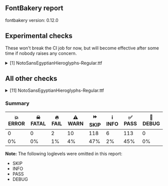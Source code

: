 ## FontBakery report

fontbakery version: 0.12.0



## Experimental checks

These won't break the CI job for now, but will become effective after some time if nobody raises any concern.


<details><summary>[1] NotoSansEgyptianHieroglyphs-Regular.ttf</summary>
<div>
<details>
    <summary>⚠️ <b>WARN</b> Validate location, size and resolution of article images. <a href="https://fontbakery.readthedocs.io/en/stable/fontbakery/checks/googlefonts.article.html#"></a></summary>
    <div>







* ⚠️ **WARN** <p>Family metadata at fonts/NotoSansEgyptianHieroglyphs/googlefonts/ttf does not have an article.</p>
 [code: lacks-article]



</div>
</details>
</div>
</details>




## All other checks



<details><summary>[11] NotoSansEgyptianHieroglyphs-Regular.ttf</summary>
<div>
<details>
    <summary>⚠️ <b>WARN</b> Check mark characters are in GDEF mark glyph class. <a href="https://fontbakery.readthedocs.io/en/stable/fontbakery/checks/opentype.gdef.html#"></a></summary>
    <div>







* ⚠️ **WARN** <p>The following mark characters could be in the GDEF mark glyph class:
acutecomb (U+0301), gravecomb (U+0300), tildecomb (U+0303), uni0302 (U+0302), uni0304 (U+0304), uni0306 (U+0306), uni0307 (U+0307), uni0308 (U+0308), uni030A (U+030A), uni030B (U+030B), uni030C (U+030C), uni0326 (U+0326), uni0327 (U+0327) and uni0328 (U+0328)</p>
 [code: mark-chars]



</div>
</details>

<details>
    <summary>⚠️ <b>WARN</b> Check if each glyph has the recommended amount of contours. <a href="https://fontbakery.readthedocs.io/en/stable/fontbakery/checks/universal.html#"></a></summary>
    <div>







* ⚠️ **WARN** <p>This check inspects the glyph outlines and detects the total number of contours in each of them. The expected values are infered from the typical ammounts of contours observed in a large collection of reference font families. The divergences listed below may simply indicate a significantly different design on some of your glyphs. On the other hand, some of these may flag actual bugs in the font such as glyphs mapped to an incorrect codepoint. Please consider reviewing the design and codepoint assignment of these to make sure they are correct.</p>
<p>The following glyphs do not have the recommended number of contours:</p>
<pre><code>- Glyph name: aogonek	Contours detected: 3	Expected: 2

- Glyph name: uogonek	Contours detected: 2	Expected: 1

- Glyph name: aogonek	Contours detected: 3	Expected: 2

- Glyph name: uogonek	Contours detected: 2	Expected: 1
</code></pre>
 [code: contour-count]



</div>
</details>

<details>
    <summary>⚠️ <b>WARN</b> Check math signs have the same width. <a href="https://fontbakery.readthedocs.io/en/stable/fontbakery/checks/universal.html#"></a></summary>
    <div>







* ⚠️ **WARN** <p>The most common width is 572 among a set of 6 math glyphs.
The following math glyphs have a different width, though:</p>
<p>Width = 322:
minus</p>
 [code: width-outliers]



</div>
</details>

<details>
    <summary>⚠️ <b>WARN</b> Do outlines contain any jaggy segments? <a href="https://fontbakery.readthedocs.io/en/stable/fontbakery/checks/outline.html#"></a></summary>
    <div>







* ⚠️ **WARN** <p>The following glyphs have jaggy segments:</p>
<pre><code>* u13004 (U+13004): L&lt;&lt;228.0,789.0&gt;--&lt;339.0,614.0&gt;&gt;/L&lt;&lt;339.0,614.0&gt;--&lt;256.0,813.0&gt;&gt; = 9.746066721350674

* u1300F (U+1300F): B&lt;&lt;637.5,644.0&gt;-&lt;661.0,606.0&gt;-&lt;681.0,563.0&gt;&gt;/B&lt;&lt;681.0,563.0&gt;-&lt;677.0,571.0&gt;-&lt;674.5,581.0&gt;&gt; = 1.6211459136531066

* u1302A (U+1302A): B&lt;&lt;538.5,21.0&gt;-&lt;571.0,22.0&gt;-&lt;601.0,24.0&gt;&gt;/L&lt;&lt;601.0,24.0&gt;--&lt;538.0,24.0&gt;&gt; = 3.8140748342903783

* u1302A (U+1302A): L&lt;&lt;395.0,24.0&gt;--&lt;364.0,24.0&gt;&gt;/B&lt;&lt;364.0,24.0&gt;-&lt;388.0,22.0&gt;-&lt;415.0,21.0&gt;&gt; = 4.763641690726143

* u1302B (U+1302B): B&lt;&lt;592.5,21.0&gt;-&lt;625.0,22.0&gt;-&lt;655.0,24.0&gt;&gt;/L&lt;&lt;655.0,24.0&gt;--&lt;592.0,24.0&gt;&gt; = 3.8140748342903783

* u1302B (U+1302B): L&lt;&lt;449.0,24.0&gt;--&lt;418.0,24.0&gt;&gt;/B&lt;&lt;418.0,24.0&gt;-&lt;442.0,22.0&gt;-&lt;469.0,21.0&gt;&gt; = 4.763641690726143

* u1302C (U+1302C): B&lt;&lt;619.5,274.0&gt;-&lt;619.0,290.0&gt;-&lt;613.0,309.0&gt;&gt;/B&lt;&lt;613.0,309.0&gt;-&lt;615.0,281.0&gt;-&lt;608.5,261.5&gt;&gt; = 13.439951593747935

* u1302C (U+1302C): B&lt;&lt;632.5,364.0&gt;-&lt;642.0,341.0&gt;-&lt;645.0,317.0&gt;&gt;/B&lt;&lt;645.0,317.0&gt;-&lt;648.0,341.0&gt;-&lt;657.5,364.0&gt;&gt; = 14.25003269780357

* u1302C (U+1302C): L&lt;&lt;1023.0,148.0&gt;--&lt;1016.0,340.0&gt;&gt;/B&lt;&lt;1016.0,340.0&gt;-&lt;1016.0,338.0&gt;-&lt;1014.0,338.0&gt;&gt; = 2.0879838327232854

* u13030 (U+13030): L&lt;&lt;358.0,442.0&gt;--&lt;357.0,441.0&gt;&gt;/B&lt;&lt;357.0,441.0&gt;-&lt;372.0,453.0&gt;-&lt;391.0,453.0&gt;&gt; = 6.340191745909908

* u13031 (U+13031): L&lt;&lt;358.0,442.0&gt;--&lt;357.0,441.0&gt;&gt;/B&lt;&lt;357.0,441.0&gt;-&lt;372.0,453.0&gt;-&lt;391.0,453.0&gt;&gt; = 6.340191745909908

* u13048 (U+13048): L&lt;&lt;318.0,0.0&gt;--&lt;318.0,292.0&gt;&gt;/L&lt;&lt;318.0,292.0&gt;--&lt;247.0,0.0&gt;&gt; = 13.666300072913529

* u1305A (U+1305A): B&lt;&lt;368.5,958.5&gt;-&lt;376.0,967.0&gt;-&lt;388.0,970.0&gt;&gt;/B&lt;&lt;388.0,970.0&gt;-&lt;381.0,969.0&gt;-&lt;373.0,973.0&gt;&gt; = 5.906141113770435

* u1305F (U+1305F): L&lt;&lt;219.0,940.0&gt;--&lt;159.0,907.0&gt;&gt;/B&lt;&lt;159.0,907.0&gt;-&lt;185.0,915.0&gt;-&lt;200.0,917.5&gt;&gt; = 11.70806477392071

* u13060 (U+13060): L&lt;&lt;251.0,795.0&gt;--&lt;173.0,795.0&gt;&gt;/B&lt;&lt;173.0,795.0&gt;-&lt;188.0,792.0&gt;-&lt;213.5,788.5&gt;&gt; = 11.309932474020195

* u13061 (U+13061): L&lt;&lt;300.0,795.0&gt;--&lt;222.0,795.0&gt;&gt;/B&lt;&lt;222.0,795.0&gt;-&lt;237.0,792.0&gt;-&lt;262.5,788.5&gt;&gt; = 11.309932474020195

* u13062 (U+13062): B&lt;&lt;507.5,936.0&gt;-&lt;502.0,954.0&gt;-&lt;500.0,967.0&gt;&gt;/B&lt;&lt;500.0,967.0&gt;-&lt;498.0,941.0&gt;-&lt;490.0,912.0&gt;&gt; = 13.144867617550734

* u13065 (U+13065): B&lt;&lt;310.0,896.0&gt;-&lt;314.0,882.0&gt;-&lt;327.0,870.0&gt;&gt;/B&lt;&lt;327.0,870.0&gt;-&lt;306.0,891.0&gt;-&lt;306.0,922.0&gt;&gt; = 2.2906100426384346

* u13065 (U+13065): B&lt;&lt;449.0,922.0&gt;-&lt;449.0,898.0&gt;-&lt;435.0,879.0&gt;&gt;/B&lt;&lt;435.0,879.0&gt;-&lt;442.0,887.0&gt;-&lt;445.0,896.0&gt;&gt; = 4.801573349873815

* u1306D (U+1306D): B&lt;&lt;611.0,890.0&gt;-&lt;618.0,886.0&gt;-&lt;615.0,876.0&gt;&gt;/L&lt;&lt;615.0,876.0&gt;--&lt;669.0,977.0&gt;&gt; = 11.432098130067416

* u1306D (U+1306D): L&lt;&lt;549.0,580.0&gt;--&lt;650.0,906.0&gt;&gt;/L&lt;&lt;650.0,906.0&gt;--&lt;579.0,783.0&gt;&gt; = 12.781264614159975

* u1306E (U+1306E): B&lt;&lt;442.0,778.0&gt;-&lt;430.0,768.0&gt;-&lt;413.0,766.0&gt;&gt;/L&lt;&lt;413.0,766.0&gt;--&lt;456.0,762.0&gt;&gt; = 12.024382477701632

* u1306E (U+1306E): L&lt;&lt;345.0,771.0&gt;--&lt;388.0,768.0&gt;&gt;/B&lt;&lt;388.0,768.0&gt;-&lt;372.0,772.0&gt;-&lt;361.5,784.0&gt;&gt; = 10.045330369496687

* u1306E (U+1306E): L&lt;&lt;359.0,952.0&gt;--&lt;351.0,841.0&gt;&gt;/B&lt;&lt;351.0,841.0&gt;-&lt;356.0,858.0&gt;-&lt;370.0,868.5&gt;&gt; = 12.267242522251085

* u1306E (U+1306E): L&lt;&lt;456.0,762.0&gt;--&lt;459.0,803.0&gt;&gt;/B&lt;&lt;459.0,803.0&gt;-&lt;454.0,788.0&gt;-&lt;442.0,778.0&gt;&gt; = 14.25003269780357

* u1306F (U+1306F): B&lt;&lt;320.0,756.5&gt;-&lt;316.0,757.0&gt;-&lt;312.0,758.0&gt;&gt;/B&lt;&lt;312.0,758.0&gt;-&lt;318.0,755.0&gt;-&lt;322.0,751.0&gt;&gt; = 12.528807709151492

* u1306F (U+1306F): B&lt;&lt;355.5,740.5&gt;-&lt;353.0,740.0&gt;-&lt;352.0,740.0&gt;&gt;/B&lt;&lt;352.0,740.0&gt;-&lt;378.0,734.0&gt;-&lt;398.0,716.0&gt;&gt; = 12.994616791916512

* u1306F (U+1306F): L&lt;&lt;280.0,942.0&gt;--&lt;271.0,832.0&gt;&gt;/B&lt;&lt;271.0,832.0&gt;-&lt;276.0,849.0&gt;-&lt;290.0,859.5&gt;&gt; = 11.712122475153018

* u13074 (U+13074): B&lt;&lt;249.0,958.5&gt;-&lt;256.0,967.0&gt;-&lt;269.0,970.0&gt;&gt;/B&lt;&lt;269.0,970.0&gt;-&lt;262.0,969.0&gt;-&lt;254.0,973.0&gt;&gt; = 4.864514437760454

* u13088 (U+13088): B&lt;&lt;446.5,342.5&gt;-&lt;436.0,304.0&gt;-&lt;419.0,272.0&gt;&gt;/B&lt;&lt;419.0,272.0&gt;-&lt;453.0,316.0&gt;-&lt;474.0,364.0&gt;&gt; = 9.714766078209031

* u1308A (U+1308A): L&lt;&lt;187.0,397.0&gt;--&lt;187.0,398.0&gt;&gt;/B&lt;&lt;187.0,398.0&gt;-&lt;185.0,388.0&gt;-&lt;178.5,357.0&gt;&gt; = 11.309932474020195

* u130A6 (U+130A6): B&lt;&lt;399.0,47.0&gt;-&lt;407.0,35.0&gt;-&lt;410.0,36.0&gt;&gt;/L&lt;&lt;410.0,36.0&gt;--&lt;326.0,11.0&gt;&gt; = 1.8609410660127526

* u130A7 (U+130A7): B&lt;&lt;572.0,453.5&gt;-&lt;548.0,448.0&gt;-&lt;526.0,443.0&gt;&gt;/L&lt;&lt;526.0,443.0&gt;--&lt;725.0,443.0&gt;&gt; = 12.80426606528674

* u130A8 (U+130A8): B&lt;&lt;879.0,453.5&gt;-&lt;855.0,448.0&gt;-&lt;833.0,443.0&gt;&gt;/L&lt;&lt;833.0,443.0&gt;--&lt;1032.0,443.0&gt;&gt; = 12.80426606528674

* u130C3 (U+130C3): B&lt;&lt;475.0,483.5&gt;-&lt;450.0,511.0&gt;-&lt;444.0,556.0&gt;&gt;/L&lt;&lt;444.0,556.0&gt;--&lt;444.0,69.0&gt;&gt; = 7.594643368591447

* u130C3 (U+130C3): B&lt;&lt;869.0,483.5&gt;-&lt;844.0,511.0&gt;-&lt;838.0,556.0&gt;&gt;/L&lt;&lt;838.0,556.0&gt;--&lt;838.0,69.0&gt;&gt; = 7.594643368591447

* u130C3 (U+130C3): L&lt;&lt;444.0,1015.0&gt;--&lt;444.0,605.0&gt;&gt;/B&lt;&lt;444.0,605.0&gt;-&lt;448.0,636.0&gt;-&lt;460.5,677.0&gt;&gt; = 7.352379359892374

* u130C3 (U+130C3): L&lt;&lt;838.0,1015.0&gt;--&lt;838.0,605.0&gt;&gt;/B&lt;&lt;838.0,605.0&gt;-&lt;842.0,636.0&gt;-&lt;854.5,677.0&gt;&gt; = 7.352379359892374

* u130C4 (U+130C4): B&lt;&lt;1049.5,677.0&gt;-&lt;1062.0,636.0&gt;-&lt;1065.0,605.0&gt;&gt;/L&lt;&lt;1065.0,605.0&gt;--&lt;1065.0,1015.0&gt;&gt; = 5.527540151656126

* u130C4 (U+130C4): B&lt;&lt;655.5,677.0&gt;-&lt;668.0,636.0&gt;-&lt;671.0,605.0&gt;&gt;/L&lt;&lt;671.0,605.0&gt;--&lt;671.0,1015.0&gt;&gt; = 5.527540151656126

* u130C4 (U+130C4): L&lt;&lt;1065.0,69.0&gt;--&lt;1065.0,556.0&gt;&gt;/B&lt;&lt;1065.0,556.0&gt;-&lt;1060.0,511.0&gt;-&lt;1034.5,483.5&gt;&gt; = 6.340191745909908

* u130C4 (U+130C4): L&lt;&lt;671.0,69.0&gt;--&lt;671.0,556.0&gt;&gt;/B&lt;&lt;671.0,556.0&gt;-&lt;666.0,511.0&gt;-&lt;640.5,483.5&gt;&gt; = 6.340191745909908

* u130D4 (U+130D4): L&lt;&lt;519.0,298.0&gt;--&lt;669.0,302.0&gt;&gt;/L&lt;&lt;669.0,302.0&gt;--&lt;668.0,302.0&gt;&gt; = 1.5275254422129318

* u130D4 (U+130D4): L&lt;&lt;669.0,302.0&gt;--&lt;668.0,302.0&gt;&gt;/L&lt;&lt;668.0,302.0&gt;--&lt;817.0,325.0&gt;&gt; = 8.775055744479651

* u130D7 (U+130D7): B&lt;&lt;1074.5,284.5&gt;-&lt;1084.0,254.0&gt;-&lt;1094.0,232.0&gt;&gt;/B&lt;&lt;1094.0,232.0&gt;-&lt;1088.0,261.0&gt;-&lt;1084.5,292.5&gt;&gt; = 12.754585604977335

* u130D7 (U+130D7): B&lt;&lt;1121.5,510.5&gt;-&lt;1127.0,534.0&gt;-&lt;1129.0,550.0&gt;&gt;/B&lt;&lt;1129.0,550.0&gt;-&lt;1126.0,540.0&gt;-&lt;1119.5,525.0&gt;&gt; = 9.574227885091789

* u130D9 (U+130D9): B&lt;&lt;269.0,728.0&gt;-&lt;275.0,770.0&gt;-&lt;261.0,810.0&gt;&gt;/B&lt;&lt;261.0,810.0&gt;-&lt;263.0,794.0&gt;-&lt;261.5,776.5&gt;&gt; = 12.165029870286897

* u130DA (U+130DA): B&lt;&lt;446.0,898.0&gt;-&lt;470.0,932.0&gt;-&lt;476.0,975.0&gt;&gt;/B&lt;&lt;476.0,975.0&gt;-&lt;471.0,960.0&gt;-&lt;461.0,945.5&gt;&gt; = 10.491477012331599

* u130DB (U+130DB): B&lt;&lt;583.5,323.0&gt;-&lt;549.0,318.0&gt;-&lt;523.0,313.0&gt;&gt;/L&lt;&lt;523.0,313.0&gt;--&lt;607.0,313.0&gt;&gt; = 10.885527054658743

* u130DC (U+130DC): L&lt;&lt;570.0,233.0&gt;--&lt;398.0,198.0&gt;&gt;/L&lt;&lt;398.0,198.0&gt;--&lt;504.0,207.0&gt;&gt; = 6.648888259978554

* u130EF (U+130EF): B&lt;&lt;1343.5,381.0&gt;-&lt;1338.0,403.0&gt;-&lt;1327.0,425.0&gt;&gt;/B&lt;&lt;1327.0,425.0&gt;-&lt;1331.0,409.0&gt;-&lt;1333.5,392.5&gt;&gt; = 12.528807709151492

* u130F0 (U+130F0): B&lt;&lt;1525.5,593.0&gt;-&lt;1499.0,652.0&gt;-&lt;1467.0,685.0&gt;&gt;/B&lt;&lt;1467.0,685.0&gt;-&lt;1482.0,661.0&gt;-&lt;1494.5,638.0&gt;&gt; = 12.113212795334356

* u130F1 (U+130F1): L&lt;&lt;340.0,558.0&gt;--&lt;339.0,559.0&gt;&gt;/B&lt;&lt;339.0,559.0&gt;-&lt;345.0,549.0&gt;-&lt;350.5,538.5&gt;&gt; = 14.036243467926484

* u130F2 (U+130F2): B&lt;&lt;369.5,910.0&gt;-&lt;333.0,859.0&gt;-&lt;310.0,800.0&gt;&gt;/B&lt;&lt;310.0,800.0&gt;-&lt;342.0,854.0&gt;-&lt;378.5,897.5&gt;&gt; = 9.353313908019095

* u130F3 (U+130F3): B&lt;&lt;430.5,922.5&gt;-&lt;401.0,881.0&gt;-&lt;382.0,833.0&gt;&gt;/B&lt;&lt;382.0,833.0&gt;-&lt;408.0,877.0&gt;-&lt;437.5,912.0&gt;&gt; = 8.983916423521316

* u130F6 (U+130F6): B&lt;&lt;422.0,924.0&gt;-&lt;403.0,888.0&gt;-&lt;376.0,856.0&gt;&gt;/B&lt;&lt;376.0,856.0&gt;-&lt;411.0,883.0&gt;-&lt;443.0,914.5&gt;&gt; = 12.196379734973

* u130F6 (U+130F6): L&lt;&lt;198.0,203.0&gt;--&lt;231.0,280.0&gt;&gt;/L&lt;&lt;231.0,280.0&gt;--&lt;183.0,211.0&gt;&gt; = 11.625898643308558

* u13104 (U+13104): L&lt;&lt;546.0,57.0&gt;--&lt;339.0,11.0&gt;&gt;/L&lt;&lt;339.0,11.0&gt;--&lt;511.0,23.0&gt;&gt; = 8.537894610721718

* u13106 (U+13106): L&lt;&lt;887.0,135.0&gt;--&lt;612.0,84.0&gt;&gt;/L&lt;&lt;612.0,84.0&gt;--&lt;894.0,106.0&gt;&gt; = 6.045549529392515

* u13108 (U+13108): B&lt;&lt;366.0,922.0&gt;-&lt;377.0,948.0&gt;-&lt;387.0,967.0&gt;&gt;/B&lt;&lt;387.0,967.0&gt;-&lt;369.0,947.0&gt;-&lt;350.5,913.5&gt;&gt; = 14.228671894756625

* u13108 (U+13108): B&lt;&lt;98.5,909.0&gt;-&lt;86.0,937.0&gt;-&lt;71.0,955.0&gt;&gt;/B&lt;&lt;71.0,955.0&gt;-&lt;76.0,947.0&gt;-&lt;79.5,937.5&gt;&gt; = 7.8001878841816605

* u13110 (U+13110): B&lt;&lt;460.5,345.5&gt;-&lt;431.0,381.0&gt;-&lt;394.0,424.0&gt;&gt;/B&lt;&lt;394.0,424.0&gt;-&lt;396.0,420.0&gt;-&lt;396.0,417.0&gt;&gt; = 14.145795494102968

* u13125 (U+13125): L&lt;&lt;147.0,933.0&gt;--&lt;183.0,378.0&gt;&gt;/L&lt;&lt;183.0,378.0&gt;--&lt;218.0,933.0&gt;&gt; = 7.319752660587253

* u13128 (U+13128): L&lt;&lt;414.0,333.0&gt;--&lt;415.0,334.0&gt;&gt;/B&lt;&lt;415.0,334.0&gt;-&lt;406.0,320.0&gt;-&lt;395.0,294.0&gt;&gt; = 12.2647737278924

* u13128 (U+13128): L&lt;&lt;607.0,333.0&gt;--&lt;608.0,334.0&gt;&gt;/B&lt;&lt;608.0,334.0&gt;-&lt;599.0,320.0&gt;-&lt;588.0,294.0&gt;&gt; = 12.2647737278924

* u1313F (U+1313F): B&lt;&lt;230.0,28.0&gt;-&lt;229.0,40.0&gt;-&lt;237.0,42.0&gt;&gt;/L&lt;&lt;237.0,42.0&gt;--&lt;130.0,35.0&gt;&gt; = 10.29325517223935

* u13140 (U+13140): B&lt;&lt;230.0,28.0&gt;-&lt;229.0,40.0&gt;-&lt;237.0,42.0&gt;&gt;/L&lt;&lt;237.0,42.0&gt;--&lt;130.0,35.0&gt;&gt; = 10.29325517223935

* u13140 (U+13140): B&lt;&lt;489.0,28.0&gt;-&lt;489.0,41.0&gt;-&lt;496.0,42.0&gt;&gt;/L&lt;&lt;496.0,42.0&gt;--&lt;394.0,35.0&gt;&gt; = 4.204194650471878

* u13141 (U+13141): B&lt;&lt;253.0,28.0&gt;-&lt;253.0,41.0&gt;-&lt;260.0,42.0&gt;&gt;/L&lt;&lt;260.0,42.0&gt;--&lt;153.0,35.0&gt;&gt; = 4.387114058468793

* u13142 (U+13142): B&lt;&lt;1104.0,50.5&gt;-&lt;1133.0,34.0&gt;-&lt;1151.0,23.0&gt;&gt;/B&lt;&lt;1151.0,23.0&gt;-&lt;1147.0,27.0&gt;-&lt;1146.5,37.0&gt;&gt; = 13.570434385161448

* u13142 (U+13142): B&lt;&lt;697.0,36.5&gt;-&lt;704.0,33.0&gt;-&lt;705.0,31.0&gt;&gt;/B&lt;&lt;705.0,31.0&gt;-&lt;702.0,39.0&gt;-&lt;696.5,45.5&gt;&gt; = 6.009005957494474

* u13142 (U+13142): L&lt;&lt;1232.0,159.0&gt;--&lt;1101.0,226.0&gt;&gt;/B&lt;&lt;1101.0,226.0&gt;-&lt;1128.0,207.0&gt;-&lt;1158.0,184.5&gt;&gt; = 8.046702442878855

* u13143 (U+13143): B&lt;&lt;183.5,837.0&gt;-&lt;188.0,827.0&gt;-&lt;190.0,818.0&gt;&gt;/B&lt;&lt;190.0,818.0&gt;-&lt;190.0,820.0&gt;-&lt;189.5,824.0&gt;&gt; = 12.528807709151492

* u13144 (U+13144): B&lt;&lt;183.5,837.0&gt;-&lt;188.0,827.0&gt;-&lt;190.0,818.0&gt;&gt;/B&lt;&lt;190.0,818.0&gt;-&lt;190.0,820.0&gt;-&lt;189.5,824.0&gt;&gt; = 12.528807709151492

* u13145 (U+13145): B&lt;&lt;280.0,875.0&gt;-&lt;284.0,868.0&gt;-&lt;285.0,861.0&gt;&gt;/B&lt;&lt;285.0,861.0&gt;-&lt;285.0,863.0&gt;-&lt;284.5,866.0&gt;&gt; = 8.13010235415596

* u13146 (U+13146): B&lt;&lt;221.5,894.5&gt;-&lt;225.0,888.0&gt;-&lt;226.0,882.0&gt;&gt;/B&lt;&lt;226.0,882.0&gt;-&lt;226.0,884.0&gt;-&lt;225.5,886.0&gt;&gt; = 9.462322208025613

* u13146 (U+13146): B&lt;&lt;263.0,891.0&gt;-&lt;263.0,886.0&gt;-&lt;261.0,884.0&gt;&gt;/B&lt;&lt;261.0,884.0&gt;-&lt;269.0,889.0&gt;-&lt;275.5,897.0&gt;&gt; = 12.994616791916483

* u13147 (U+13147): B&lt;&lt;399.0,853.5&gt;-&lt;403.0,845.0&gt;-&lt;404.0,837.0&gt;&gt;/L&lt;&lt;404.0,837.0&gt;--&lt;404.0,847.0&gt;&gt; = 7.125016348901757

* u13148 (U+13148): B&lt;&lt;156.5,420.5&gt;-&lt;100.0,477.0&gt;-&lt;68.0,580.0&gt;&gt;/B&lt;&lt;68.0,580.0&gt;-&lt;72.0,506.0&gt;-&lt;99.0,451.0&gt;&gt; = 14.16489623398697

* u13148 (U+13148): B&lt;&lt;321.5,894.5&gt;-&lt;325.0,888.0&gt;-&lt;326.0,882.0&gt;&gt;/L&lt;&lt;326.0,882.0&gt;--&lt;326.0,889.0&gt;&gt; = 9.462322208025613

* u13149 (U+13149): B&lt;&lt;141.0,903.0&gt;-&lt;149.0,892.0&gt;-&lt;152.0,880.0&gt;&gt;/L&lt;&lt;152.0,880.0&gt;--&lt;152.0,887.0&gt;&gt; = 14.036243467926457

* u13149 (U+13149): B&lt;&lt;190.0,889.0&gt;-&lt;190.0,884.0&gt;-&lt;188.0,882.0&gt;&gt;/B&lt;&lt;188.0,882.0&gt;-&lt;195.0,887.0&gt;-&lt;201.5,895.0&gt;&gt; = 9.462322208025574

* u1314B (U+1314B): B&lt;&lt;231.0,746.5&gt;-&lt;236.0,738.0&gt;-&lt;237.0,730.0&gt;&gt;/B&lt;&lt;237.0,730.0&gt;-&lt;237.0,738.0&gt;-&lt;239.0,749.5&gt;&gt; = 7.125016348901757

* u1314B (U+1314B): B&lt;&lt;310.5,885.0&gt;-&lt;287.0,922.0&gt;-&lt;264.0,945.0&gt;&gt;/L&lt;&lt;264.0,945.0&gt;--&lt;343.0,812.0&gt;&gt; = 14.290325081817693

* u1314B (U+1314B): B&lt;&lt;572.0,816.5&gt;-&lt;575.0,811.0&gt;-&lt;576.0,806.0&gt;&gt;/L&lt;&lt;576.0,806.0&gt;--&lt;576.0,812.0&gt;&gt; = 11.309932474020195

* u1314B (U+1314B): B&lt;&lt;607.0,813.0&gt;-&lt;607.0,810.0&gt;-&lt;605.0,808.0&gt;&gt;/B&lt;&lt;605.0,808.0&gt;-&lt;611.0,812.0&gt;-&lt;617.0,820.5&gt;&gt; = 11.309932474020195

* u1314D (U+1314D): B&lt;&lt;654.5,350.5&gt;-&lt;668.0,340.0&gt;-&lt;677.0,328.0&gt;&gt;/B&lt;&lt;677.0,328.0&gt;-&lt;672.0,340.0&gt;-&lt;664.0,351.5&gt;&gt; = 14.25003269780357

* u1314F (U+1314F): B&lt;&lt;141.0,688.5&gt;-&lt;160.0,701.0&gt;-&lt;191.0,706.0&gt;&gt;/L&lt;&lt;191.0,706.0&gt;--&lt;146.0,710.0&gt;&gt; = 14.24195490573626

* u13158 (U+13158): B&lt;&lt;257.5,987.0&gt;-&lt;265.0,971.0&gt;-&lt;270.0,937.0&gt;&gt;/B&lt;&lt;270.0,937.0&gt;-&lt;270.0,951.0&gt;-&lt;272.0,967.5&gt;&gt; = 8.365886124032546

* u1315A (U+1315A): B&lt;&lt;214.5,753.5&gt;-&lt;212.0,739.0&gt;-&lt;208.0,722.0&gt;&gt;/L&lt;&lt;208.0,722.0&gt;--&lt;208.0,723.0&gt;&gt; = 13.240519915187184

* u1315A (U+1315A): L&lt;&lt;208.0,722.0&gt;--&lt;208.0,723.0&gt;&gt;/B&lt;&lt;208.0,723.0&gt;-&lt;204.0,701.0&gt;-&lt;199.0,676.0&gt;&gt; = 10.304846468766044

* u1315C (U+1315C): B&lt;&lt;133.5,768.5&gt;-&lt;105.0,731.0&gt;-&lt;89.0,701.0&gt;&gt;/B&lt;&lt;89.0,701.0&gt;-&lt;128.0,762.0&gt;-&lt;184.0,806.5&gt;&gt; = 4.520094536746334

* u1315D (U+1315D): B&lt;&lt;111.5,829.5&gt;-&lt;91.0,802.0&gt;-&lt;79.0,779.0&gt;&gt;/B&lt;&lt;79.0,779.0&gt;-&lt;108.0,824.0&gt;-&lt;148.5,856.5&gt;&gt; = 5.246719695901301

* u1315D (U+1315D): B&lt;&lt;77.0,815.5&gt;-&lt;61.0,780.0&gt;-&lt;60.0,760.0&gt;&gt;/B&lt;&lt;60.0,760.0&gt;-&lt;66.0,783.0&gt;-&lt;86.5,816.5&gt;&gt; = 11.758468762519849

* u1315E (U+1315E): B&lt;&lt;87.5,786.0&gt;-&lt;67.0,746.0&gt;-&lt;66.0,710.0&gt;&gt;/B&lt;&lt;66.0,710.0&gt;-&lt;83.0,774.0&gt;-&lt;128.5,825.0&gt;&gt; = 13.284541730444204

* u1315F (U+1315F): B&lt;&lt;139.0,478.0&gt;-&lt;169.0,444.0&gt;-&lt;195.0,423.0&gt;&gt;/B&lt;&lt;195.0,423.0&gt;-&lt;167.0,449.0&gt;-&lt;141.5,485.5&gt;&gt; = 3.9513600105462134

* u1315F (U+1315F): B&lt;&lt;160.5,482.5&gt;-&lt;191.0,443.0&gt;-&lt;221.0,420.0&gt;&gt;/B&lt;&lt;221.0,420.0&gt;-&lt;203.0,437.0&gt;-&lt;178.5,466.5&gt;&gt; = 5.887243397021908

* u1315F (U+1315F): B&lt;&lt;415.5,622.5&gt;-&lt;382.0,655.0&gt;-&lt;366.0,680.0&gt;&gt;/B&lt;&lt;366.0,680.0&gt;-&lt;371.0,666.0&gt;-&lt;375.0,647.0&gt;&gt; = 12.96541901313951

* u13160 (U+13160): B&lt;&lt;118.0,494.5&gt;-&lt;100.0,470.0&gt;-&lt;88.0,447.0&gt;&gt;/B&lt;&lt;88.0,447.0&gt;-&lt;116.0,489.0&gt;-&lt;151.5,516.5&gt;&gt; = 6.137255949261901

* u13160 (U+13160): B&lt;&lt;155.5,503.5&gt;-&lt;120.0,478.0&gt;-&lt;94.0,436.0&gt;&gt;/B&lt;&lt;94.0,436.0&gt;-&lt;112.0,458.0&gt;-&lt;134.5,478.0&gt;&gt; = 7.529926777687556

* u13162 (U+13162): B&lt;&lt;1024.5,19.0&gt;-&lt;1016.0,12.0&gt;-&lt;1011.0,0.0&gt;&gt;/B&lt;&lt;1011.0,0.0&gt;-&lt;1014.0,4.0&gt;-&lt;1022.5,9.5&gt;&gt; = 14.25003269780357

* u13162 (U+13162): B&lt;&lt;1244.0,9.5&gt;-&lt;1252.0,4.0&gt;-&lt;1255.0,0.0&gt;&gt;/B&lt;&lt;1255.0,0.0&gt;-&lt;1250.0,12.0&gt;-&lt;1241.5,19.0&gt;&gt; = 14.25003269780357

* u13162 (U+13162): B&lt;&lt;1314.5,19.0&gt;-&lt;1306.0,12.0&gt;-&lt;1301.0,0.0&gt;&gt;/B&lt;&lt;1301.0,0.0&gt;-&lt;1304.0,4.0&gt;-&lt;1312.5,9.5&gt;&gt; = 14.25003269780357

* u13162 (U+13162): B&lt;&lt;1534.0,9.5&gt;-&lt;1542.0,4.0&gt;-&lt;1545.0,0.0&gt;&gt;/B&lt;&lt;1545.0,0.0&gt;-&lt;1540.0,12.0&gt;-&lt;1531.5,19.0&gt;&gt; = 14.25003269780357

* u13162 (U+13162): B&lt;&lt;282.5,19.0&gt;-&lt;274.0,12.0&gt;-&lt;269.0,0.0&gt;&gt;/B&lt;&lt;269.0,0.0&gt;-&lt;272.0,4.0&gt;-&lt;280.0,9.5&gt;&gt; = 14.25003269780357

* u13162 (U+13162): B&lt;&lt;502.0,9.5&gt;-&lt;510.0,4.0&gt;-&lt;513.0,0.0&gt;&gt;/B&lt;&lt;513.0,0.0&gt;-&lt;508.0,12.0&gt;-&lt;499.5,19.0&gt;&gt; = 14.25003269780357

* u13162 (U+13162): B&lt;&lt;572.5,19.0&gt;-&lt;564.0,12.0&gt;-&lt;559.0,0.0&gt;&gt;/B&lt;&lt;559.0,0.0&gt;-&lt;562.0,4.0&gt;-&lt;570.0,9.5&gt;&gt; = 14.25003269780357

* u13162 (U+13162): B&lt;&lt;653.5,19.0&gt;-&lt;645.0,12.0&gt;-&lt;640.0,0.0&gt;&gt;/B&lt;&lt;640.0,0.0&gt;-&lt;643.0,4.0&gt;-&lt;651.5,9.5&gt;&gt; = 14.25003269780357

* u13162 (U+13162): B&lt;&lt;873.0,9.5&gt;-&lt;881.0,4.0&gt;-&lt;884.0,0.0&gt;&gt;/B&lt;&lt;884.0,0.0&gt;-&lt;879.0,12.0&gt;-&lt;870.5,19.0&gt;&gt; = 14.25003269780357

* u13162 (U+13162): B&lt;&lt;943.5,19.0&gt;-&lt;935.0,12.0&gt;-&lt;930.0,0.0&gt;&gt;/B&lt;&lt;930.0,0.0&gt;-&lt;933.0,4.0&gt;-&lt;941.5,9.5&gt;&gt; = 14.25003269780357

* u13163 (U+13163): B&lt;&lt;182.0,723.5&gt;-&lt;184.0,735.0&gt;-&lt;195.0,751.0&gt;&gt;/L&lt;&lt;195.0,751.0&gt;--&lt;194.0,750.0&gt;&gt; = 10.491477012331599

* u13163 (U+13163): B&lt;&lt;608.0,896.5&gt;-&lt;581.0,899.0&gt;-&lt;558.0,903.0&gt;&gt;/B&lt;&lt;558.0,903.0&gt;-&lt;566.0,901.0&gt;-&lt;584.5,897.0&gt;&gt; = 4.170436524842054

* u13163 (U+13163): L&lt;&lt;195.0,751.0&gt;--&lt;194.0,750.0&gt;&gt;/B&lt;&lt;194.0,750.0&gt;-&lt;196.0,753.0&gt;-&lt;209.0,769.0&gt;&gt; = 11.309932474020227

* u13163 (U+13163): L&lt;&lt;203.0,927.0&gt;--&lt;70.0,827.0&gt;&gt;/L&lt;&lt;70.0,827.0&gt;--&lt;207.0,917.0&gt;&gt; = 3.6364779789756203

* u13163 (U+13163): L&lt;&lt;214.0,910.0&gt;--&lt;75.0,819.0&gt;&gt;/L&lt;&lt;75.0,819.0&gt;--&lt;223.0,902.0&gt;&gt; = 3.9276371523491687

* u13164 (U+13164): B&lt;&lt;636.0,892.5&gt;-&lt;609.0,895.0&gt;-&lt;586.0,899.0&gt;&gt;/B&lt;&lt;586.0,899.0&gt;-&lt;594.0,897.0&gt;-&lt;612.5,893.0&gt;&gt; = 4.170436524842054

* u13164 (U+13164): L&lt;&lt;288.0,944.0&gt;--&lt;167.0,874.0&gt;&gt;/L&lt;&lt;167.0,874.0&gt;--&lt;298.0,923.0&gt;&gt; = 9.541814649219015

* u13165 (U+13165): B&lt;&lt;199.5,815.5&gt;-&lt;206.0,826.0&gt;-&lt;222.0,836.0&gt;&gt;/L&lt;&lt;222.0,836.0&gt;--&lt;221.0,835.0&gt;&gt; = 12.994616791916512

* u13165 (U+13165): B&lt;&lt;460.5,769.0&gt;-&lt;414.0,795.0&gt;-&lt;351.0,796.0&gt;&gt;/L&lt;&lt;351.0,796.0&gt;--&lt;352.0,796.0&gt;&gt; = 0.9093804491989697

* u13165 (U+13165): L&lt;&lt;222.0,836.0&gt;--&lt;221.0,835.0&gt;&gt;/B&lt;&lt;221.0,835.0&gt;-&lt;225.0,838.0&gt;-&lt;239.0,847.5&gt;&gt; = 8.13010235415596

* u13165 (U+13165): L&lt;&lt;234.0,968.0&gt;--&lt;73.0,925.0&gt;&gt;/L&lt;&lt;73.0,925.0&gt;--&lt;234.0,957.0&gt;&gt; = 3.712085985563048

* u13165 (U+13165): L&lt;&lt;237.0,948.0&gt;--&lt;75.0,915.0&gt;&gt;/L&lt;&lt;75.0,915.0&gt;--&lt;243.0,937.0&gt;&gt; = 4.053265058318664

* u13165 (U+13165): L&lt;&lt;351.0,796.0&gt;--&lt;352.0,796.0&gt;&gt;/L&lt;&lt;352.0,796.0&gt;--&lt;283.0,798.0&gt;&gt; = 1.6602823689826889

* u13166 (U+13166): L&lt;&lt;121.0,951.0&gt;--&lt;77.0,924.0&gt;&gt;/L&lt;&lt;77.0,924.0&gt;--&lt;122.0,940.0&gt;&gt; = 11.961666074778089

* u13168 (U+13168): B&lt;&lt;1024.0,405.5&gt;-&lt;1070.0,406.0&gt;-&lt;1105.0,406.0&gt;&gt;/B&lt;&lt;1105.0,406.0&gt;-&lt;1087.0,407.0&gt;-&lt;1051.0,410.0&gt;&gt; = 3.1798301198641643

* u13169 (U+13169): B&lt;&lt;886.0,353.0&gt;-&lt;908.0,353.0&gt;-&lt;912.0,353.0&gt;&gt;/B&lt;&lt;912.0,353.0&gt;-&lt;896.0,354.0&gt;-&lt;867.0,356.5&gt;&gt; = 3.576334374997269

* u1316A (U+1316A): L&lt;&lt;144.0,831.0&gt;--&lt;98.0,831.0&gt;&gt;/L&lt;&lt;98.0,831.0&gt;--&lt;142.0,820.0&gt;&gt; = 14.036243467926484

* u1316B (U+1316B): L&lt;&lt;127.0,704.0&gt;--&lt;89.0,704.0&gt;&gt;/L&lt;&lt;89.0,704.0&gt;--&lt;125.0,695.0&gt;&gt; = 14.036243467926484

* u13177 (U+13177): L&lt;&lt;179.0,932.0&gt;--&lt;130.0,944.0&gt;&gt;/L&lt;&lt;130.0,944.0&gt;--&lt;179.0,918.0&gt;&gt; = 14.190183916098917

* u13177 (U+13177): L&lt;&lt;180.0,904.0&gt;--&lt;130.0,879.0&gt;&gt;/L&lt;&lt;130.0,879.0&gt;--&lt;184.0,892.0&gt;&gt; = 13.02919480794374

* u1317A (U+1317A): B&lt;&lt;1367.5,356.5&gt;-&lt;1343.0,361.0&gt;-&lt;1314.0,367.0&gt;&gt;/L&lt;&lt;1314.0,367.0&gt;--&lt;1382.0,335.0&gt;&gt; = 13.511754470035868

* u1317B (U+1317B): B&lt;&lt;109.0,140.5&gt;-&lt;109.0,135.0&gt;-&lt;110.0,130.0&gt;&gt;/B&lt;&lt;110.0,130.0&gt;-&lt;111.0,153.0&gt;-&lt;117.5,183.5&gt;&gt; = 13.799485396019362

* u1317B (U+1317B): B&lt;&lt;93.5,148.0&gt;-&lt;95.0,138.0&gt;-&lt;97.0,130.0&gt;&gt;/B&lt;&lt;97.0,130.0&gt;-&lt;96.0,135.0&gt;-&lt;96.0,140.5&gt;&gt; = 2.726310993906212

* u1317C (U+1317C): B&lt;&lt;172.0,140.0&gt;-&lt;188.0,114.0&gt;-&lt;201.0,95.0&gt;&gt;/B&lt;&lt;201.0,95.0&gt;-&lt;191.0,118.0&gt;-&lt;180.0,148.0&gt;&gt; = 10.881779047892769

* u1317C (U+1317C): B&lt;&lt;194.0,151.0&gt;-&lt;205.0,118.0&gt;-&lt;215.0,95.0&gt;&gt;/B&lt;&lt;215.0,95.0&gt;-&lt;211.0,118.0&gt;-&lt;205.5,150.0&gt;&gt; = 13.6327587328677

* u1317D (U+1317D): L&lt;&lt;540.0,107.0&gt;--&lt;406.0,277.0&gt;&gt;/B&lt;&lt;406.0,277.0&gt;-&lt;426.0,232.0&gt;-&lt;441.0,190.5&gt;&gt; = 14.283936989890815

* u1317E (U+1317E): L&lt;&lt;510.0,-112.0&gt;--&lt;620.0,-169.0&gt;&gt;/L&lt;&lt;620.0,-169.0&gt;--&lt;525.0,-101.0&gt;&gt; = 8.202318947150347

* u1317F (U+1317F): B&lt;&lt;125.0,697.0&gt;-&lt;86.0,677.0&gt;-&lt;73.0,628.0&gt;&gt;/B&lt;&lt;73.0,628.0&gt;-&lt;85.0,650.0&gt;-&lt;116.0,667.0&gt;&gt; = 13.751845218040552

* u13180 (U+13180): B&lt;&lt;989.5,747.5&gt;-&lt;956.0,753.0&gt;-&lt;932.0,759.0&gt;&gt;/B&lt;&lt;932.0,759.0&gt;-&lt;987.0,732.0&gt;-&lt;1044.0,708.0&gt;&gt; = 12.110597767654385

* u13188 (U+13188): B&lt;&lt;1129.0,727.0&gt;-&lt;1129.0,724.0&gt;-&lt;1128.0,722.0&gt;&gt;/L&lt;&lt;1128.0,722.0&gt;--&lt;1146.0,746.0&gt;&gt; = 10.304846468766044

* u13189 (U+13189): B&lt;&lt;151.0,142.0&gt;-&lt;212.0,151.0&gt;-&lt;246.0,162.0&gt;&gt;/B&lt;&lt;246.0,162.0&gt;-&lt;233.0,161.0&gt;-&lt;217.0,159.5&gt;&gt; = 13.529214407011676

* u13189 (U+13189): B&lt;&lt;212.0,258.5&gt;-&lt;228.0,258.0&gt;-&lt;241.0,258.0&gt;&gt;/B&lt;&lt;241.0,258.0&gt;-&lt;225.0,262.0&gt;-&lt;200.5,265.0&gt;&gt; = 14.036243467926484

* u1318A (U+1318A): L&lt;&lt;744.0,47.0&gt;--&lt;765.0,54.0&gt;&gt;/L&lt;&lt;765.0,54.0&gt;--&lt;744.0,52.0&gt;&gt; = 12.994616791916455

* u1318B (U+1318B): L&lt;&lt;667.0,367.0&gt;--&lt;686.0,374.0&gt;&gt;/L&lt;&lt;686.0,374.0&gt;--&lt;667.0,372.0&gt;&gt; = 14.21585347367354

* u1318C (U+1318C): L&lt;&lt;788.0,47.0&gt;--&lt;809.0,54.0&gt;&gt;/L&lt;&lt;809.0,54.0&gt;--&lt;788.0,52.0&gt;&gt; = 12.994616791916455

* u1319E (U+1319E): B&lt;&lt;180.5,508.0&gt;-&lt;148.0,498.0&gt;-&lt;122.0,484.0&gt;&gt;/B&lt;&lt;122.0,484.0&gt;-&lt;148.0,494.0&gt;-&lt;182.0,503.5&gt;&gt; = 7.2632447405845

* u131A2 (U+131A2): B&lt;&lt;111.5,245.0&gt;-&lt;91.0,236.0&gt;-&lt;64.0,216.0&gt;&gt;/B&lt;&lt;64.0,216.0&gt;-&lt;86.0,230.0&gt;-&lt;116.0,235.5&gt;&gt; = 4.0576630761366435

* u131A2 (U+131A2): B&lt;&lt;116.0,328.0&gt;-&lt;86.0,333.0&gt;-&lt;64.0,348.0&gt;&gt;/B&lt;&lt;64.0,348.0&gt;-&lt;91.0,327.0&gt;-&lt;111.5,318.5&gt;&gt; = 3.588106673889246

* u131A2 (U+131A2): B&lt;&lt;127.0,124.5&gt;-&lt;115.0,104.0&gt;-&lt;108.0,88.0&gt;&gt;/B&lt;&lt;108.0,88.0&gt;-&lt;121.0,106.0&gt;-&lt;142.5,128.0&gt;&gt; = 12.208275223621452

* u131A2 (U+131A2): B&lt;&lt;142.5,436.0&gt;-&lt;121.0,458.0&gt;-&lt;108.0,475.0&gt;&gt;/B&lt;&lt;108.0,475.0&gt;-&lt;115.0,460.0&gt;-&lt;127.0,439.5&gt;&gt; = 12.388463153308495

* u131A3 (U+131A3): B&lt;&lt;674.5,324.0&gt;-&lt;676.0,318.0&gt;-&lt;677.0,312.0&gt;&gt;/L&lt;&lt;677.0,312.0&gt;--&lt;677.0,313.0&gt;&gt; = 9.462322208025613

* u131A7 (U+131A7): B&lt;&lt;1037.5,281.5&gt;-&lt;1000.0,284.0&gt;-&lt;954.0,288.0&gt;&gt;/L&lt;&lt;954.0,288.0&gt;--&lt;993.0,277.0&gt;&gt; = 10.78143293534273

* u131AB (U+131AB): B&lt;&lt;341.0,960.0&gt;-&lt;359.0,975.0&gt;-&lt;375.0,982.0&gt;&gt;/L&lt;&lt;375.0,982.0&gt;--&lt;372.0,981.0&gt;&gt; = 5.1944289077348

* u131AE (U+131AE): B&lt;&lt;110.0,108.0&gt;-&lt;87.0,136.0&gt;-&lt;75.0,161.0&gt;&gt;/B&lt;&lt;75.0,161.0&gt;-&lt;87.0,122.0&gt;-&lt;114.5,84.5&gt;&gt; = 8.538276855252917

* u131AE (U+131AE): B&lt;&lt;556.5,3.5&gt;-&lt;532.0,-10.0&gt;-&lt;514.0,-24.0&gt;&gt;/B&lt;&lt;514.0,-24.0&gt;-&lt;552.0,-6.0&gt;-&lt;603.5,11.0&gt;&gt; = 12.528807709151492

* u131B0 (U+131B0): B&lt;&lt;266.0,644.0&gt;-&lt;266.0,649.0&gt;-&lt;265.0,653.0&gt;&gt;/L&lt;&lt;265.0,653.0&gt;--&lt;265.0,652.0&gt;&gt; = 14.036243467926484

* u131B0 (U+131B0): L&lt;&lt;265.0,653.0&gt;--&lt;265.0,652.0&gt;&gt;/B&lt;&lt;265.0,652.0&gt;-&lt;258.0,685.0&gt;-&lt;249.5,723.0&gt;&gt; = 11.976132444203333

* u131B2 (U+131B2): B&lt;&lt;639.0,474.0&gt;-&lt;613.0,459.0&gt;-&lt;592.0,443.0&gt;&gt;/B&lt;&lt;592.0,443.0&gt;-&lt;636.0,464.0&gt;-&lt;696.5,483.5&gt;&gt; = 11.790077850449174

* u131C7 (U+131C7): L&lt;&lt;208.0,550.0&gt;--&lt;313.0,137.0&gt;&gt;/L&lt;&lt;313.0,137.0&gt;--&lt;313.0,171.0&gt;&gt; = 14.264512298079907

* u131C9 (U+131C9): L&lt;&lt;208.0,550.0&gt;--&lt;313.0,137.0&gt;&gt;/L&lt;&lt;313.0,137.0&gt;--&lt;313.0,171.0&gt;&gt; = 14.264512298079907

* u131E5 (U+131E5): B&lt;&lt;867.5,368.0&gt;-&lt;852.0,380.0&gt;-&lt;836.0,393.0&gt;&gt;/B&lt;&lt;836.0,393.0&gt;-&lt;848.0,378.0&gt;-&lt;863.0,355.0&gt;&gt; = 12.246332859680393

* u13222 (U+13222): B&lt;&lt;508.5,935.0&gt;-&lt;512.0,929.0&gt;-&lt;513.0,923.0&gt;&gt;/L&lt;&lt;513.0,923.0&gt;--&lt;512.0,930.0&gt;&gt; = 1.3322198538694188

* u13222 (U+13222): B&lt;&lt;549.0,932.0&gt;-&lt;549.0,927.0&gt;-&lt;547.0,925.0&gt;&gt;/B&lt;&lt;547.0,925.0&gt;-&lt;555.0,930.0&gt;-&lt;561.5,938.0&gt;&gt; = 12.994616791916483

* u13227 (U+13227): B&lt;&lt;908.5,441.0&gt;-&lt;854.0,411.0&gt;-&lt;783.0,394.0&gt;&gt;/L&lt;&lt;783.0,394.0&gt;--&lt;1036.0,394.0&gt;&gt; = 13.465208094811695

* u13227 (U+13227): L&lt;&lt;277.0,394.0&gt;--&lt;450.0,394.0&gt;&gt;/B&lt;&lt;450.0,394.0&gt;-&lt;378.0,411.0&gt;-&lt;322.0,441.0&gt;&gt; = 13.284866484902187

* u13228 (U+13228): B&lt;&lt;908.5,441.0&gt;-&lt;854.0,411.0&gt;-&lt;783.0,394.0&gt;&gt;/L&lt;&lt;783.0,394.0&gt;--&lt;1036.0,394.0&gt;&gt; = 13.465208094811695

* u13228 (U+13228): L&lt;&lt;277.0,394.0&gt;--&lt;450.0,394.0&gt;&gt;/B&lt;&lt;450.0,394.0&gt;-&lt;378.0,411.0&gt;-&lt;322.0,441.0&gt;&gt; = 13.284866484902187

* u1322C (U+1322C): L&lt;&lt;240.0,557.0&gt;--&lt;181.0,545.0&gt;&gt;/L&lt;&lt;181.0,545.0&gt;--&lt;216.0,546.0&gt;&gt; = 9.859985975969055

* u1322F (U+1322F): B&lt;&lt;395.5,860.0&gt;-&lt;381.0,829.0&gt;-&lt;380.0,812.0&gt;&gt;/B&lt;&lt;380.0,812.0&gt;-&lt;386.0,832.0&gt;-&lt;404.0,861.0&gt;&gt; = 13.332783570563812

* u1322F (U+1322F): B&lt;&lt;425.0,873.0&gt;-&lt;407.0,849.0&gt;-&lt;397.0,829.0&gt;&gt;/B&lt;&lt;397.0,829.0&gt;-&lt;422.0,868.0&gt;-&lt;457.5,896.5&gt;&gt; = 6.0958615445957545

* u13233 (U+13233): L&lt;&lt;558.0,405.0&gt;--&lt;514.0,394.0&gt;&gt;/L&lt;&lt;514.0,394.0&gt;--&lt;1174.0,394.0&gt;&gt; = 14.036243467926484

* u13234 (U+13234): L&lt;&lt;558.0,405.0&gt;--&lt;514.0,394.0&gt;&gt;/L&lt;&lt;514.0,394.0&gt;--&lt;1174.0,394.0&gt;&gt; = 14.036243467926484

* u13236 (U+13236): B&lt;&lt;394.0,601.5&gt;-&lt;397.0,583.0&gt;-&lt;399.0,566.0&gt;&gt;/L&lt;&lt;399.0,566.0&gt;--&lt;399.0,567.0&gt;&gt; = 6.709836807756896

* u13236 (U+13236): B&lt;&lt;404.5,742.0&gt;-&lt;402.0,727.0&gt;-&lt;399.0,711.0&gt;&gt;/L&lt;&lt;399.0,711.0&gt;--&lt;399.0,712.0&gt;&gt; = 10.61965527615514

* u13236 (U+13236): L&lt;&lt;399.0,566.0&gt;--&lt;399.0,567.0&gt;&gt;/B&lt;&lt;399.0,567.0&gt;-&lt;402.0,551.0&gt;-&lt;404.5,536.0&gt;&gt; = 10.61965527615514

* u13236 (U+13236): L&lt;&lt;399.0,711.0&gt;--&lt;399.0,712.0&gt;&gt;/B&lt;&lt;399.0,712.0&gt;-&lt;397.0,695.0&gt;-&lt;394.0,677.0&gt;&gt; = 6.709836807756896

* u13237 (U+13237): B&lt;&lt;579.5,946.5&gt;-&lt;583.0,940.0&gt;-&lt;584.0,934.0&gt;&gt;/B&lt;&lt;584.0,934.0&gt;-&lt;584.0,936.0&gt;-&lt;583.5,938.0&gt;&gt; = 9.462322208025613

* u1323A (U+1323A): B&lt;&lt;722.0,805.5&gt;-&lt;725.0,801.0&gt;-&lt;726.0,796.0&gt;&gt;/B&lt;&lt;726.0,796.0&gt;-&lt;726.0,797.0&gt;-&lt;725.5,798.5&gt;&gt; = 11.309932474020195

* u13241 (U+13241): B&lt;&lt;1100.5,408.5&gt;-&lt;1090.0,398.0&gt;-&lt;1067.0,394.0&gt;&gt;/L&lt;&lt;1067.0,394.0&gt;--&lt;1174.0,394.0&gt;&gt; = 9.865806943084365

* u13241 (U+13241): B&lt;&lt;389.5,710.5&gt;-&lt;378.0,704.0&gt;-&lt;368.0,696.0&gt;&gt;/B&lt;&lt;368.0,696.0&gt;-&lt;383.0,703.0&gt;-&lt;408.0,712.0&gt;&gt; = 13.642914775990052

* u13241 (U+13241): B&lt;&lt;447.0,397.0&gt;-&lt;417.0,397.0&gt;-&lt;396.0,394.0&gt;&gt;/L&lt;&lt;396.0,394.0&gt;--&lt;503.0,394.0&gt;&gt; = 8.13010235415596

* u13241 (U+13241): B&lt;&lt;895.0,396.5&gt;-&lt;872.0,396.0&gt;-&lt;856.0,394.0&gt;&gt;/L&lt;&lt;856.0,394.0&gt;--&lt;993.0,394.0&gt;&gt; = 7.125016348901757

* u13241 (U+13241): L&lt;&lt;277.0,394.0&gt;--&lt;314.0,394.0&gt;&gt;/B&lt;&lt;314.0,394.0&gt;-&lt;296.0,397.0&gt;-&lt;283.0,407.0&gt;&gt; = 9.462322208025613

* u13241 (U+13241): L&lt;&lt;396.0,394.0&gt;--&lt;503.0,394.0&gt;&gt;/B&lt;&lt;503.0,394.0&gt;-&lt;491.0,396.0&gt;-&lt;476.0,396.5&gt;&gt; = 9.462322208025613

* u13241 (U+13241): L&lt;&lt;568.0,394.0&gt;--&lt;817.0,394.0&gt;&gt;/L&lt;&lt;817.0,394.0&gt;--&lt;789.0,399.0&gt;&gt; = 10.124671655397806

* u13241 (U+13241): L&lt;&lt;856.0,394.0&gt;--&lt;993.0,394.0&gt;&gt;/B&lt;&lt;993.0,394.0&gt;-&lt;977.0,396.0&gt;-&lt;960.0,396.5&gt;&gt; = 7.125016348901757

* u13246 (U+13246): B&lt;&lt;1028.0,402.0&gt;-&lt;1022.0,396.0&gt;-&lt;1007.0,394.0&gt;&gt;/L&lt;&lt;1007.0,394.0&gt;--&lt;1051.0,394.0&gt;&gt; = 7.594643368591447

* u13246 (U+13246): B&lt;&lt;1133.0,415.5&gt;-&lt;1114.0,397.0&gt;-&lt;1083.0,394.0&gt;&gt;/L&lt;&lt;1083.0,394.0&gt;--&lt;1174.0,394.0&gt;&gt; = 5.527540151656126

* u13246 (U+13246): B&lt;&lt;513.0,757.0&gt;-&lt;488.0,746.0&gt;-&lt;468.0,735.0&gt;&gt;/B&lt;&lt;468.0,735.0&gt;-&lt;495.0,746.0&gt;-&lt;519.5,751.0&gt;&gt; = 6.644447920890547

* u13246 (U+13246): B&lt;&lt;535.0,402.5&gt;-&lt;517.0,396.0&gt;-&lt;495.0,394.0&gt;&gt;/L&lt;&lt;495.0,394.0&gt;--&lt;750.0,394.0&gt;&gt; = 5.1944289077348

* u13246 (U+13246): L&lt;&lt;1007.0,394.0&gt;--&lt;1051.0,394.0&gt;&gt;/B&lt;&lt;1051.0,394.0&gt;-&lt;1038.0,395.0&gt;-&lt;1028.0,402.0&gt;&gt; = 4.398705354995508

* u13246 (U+13246): L&lt;&lt;49.0,394.0&gt;--&lt;193.0,394.0&gt;&gt;/B&lt;&lt;193.0,394.0&gt;-&lt;174.0,395.0&gt;-&lt;168.0,401.0&gt;&gt; = 3.012787504183286

* u13246 (U+13246): L&lt;&lt;495.0,394.0&gt;--&lt;750.0,394.0&gt;&gt;/B&lt;&lt;750.0,394.0&gt;-&lt;740.0,396.0&gt;-&lt;732.0,401.5&gt;&gt; = 11.309932474020195

* u13247 (U+13247): B&lt;&lt;840.0,443.5&gt;-&lt;835.0,432.0&gt;-&lt;835.0,433.0&gt;&gt;/L&lt;&lt;835.0,433.0&gt;--&lt;830.0,394.0&gt;&gt; = 7.3057595333108205

* u13249 (U+13249): B&lt;&lt;480.5,899.0&gt;-&lt;472.0,891.0&gt;-&lt;470.0,876.0&gt;&gt;/B&lt;&lt;470.0,876.0&gt;-&lt;472.0,881.0&gt;-&lt;482.5,889.5&gt;&gt; = 14.206766117760358

* u13249 (U+13249): B&lt;&lt;580.0,867.0&gt;-&lt;580.0,863.0&gt;-&lt;579.0,862.0&gt;&gt;/B&lt;&lt;579.0,862.0&gt;-&lt;585.0,866.0&gt;-&lt;590.0,872.5&gt;&gt; = 11.309932474020195

* u1324A (U+1324A): B&lt;&lt;401.5,607.0&gt;-&lt;360.0,650.0&gt;-&lt;337.0,725.0&gt;&gt;/B&lt;&lt;337.0,725.0&gt;-&lt;341.0,656.0&gt;-&lt;369.5,611.0&gt;&gt; = 13.73124980377496

* u1324A (U+1324A): B&lt;&lt;472.0,981.5&gt;-&lt;465.0,975.0&gt;-&lt;463.0,962.0&gt;&gt;/B&lt;&lt;463.0,962.0&gt;-&lt;465.0,967.0&gt;-&lt;472.0,973.5&gt;&gt; = 13.055247223796563

* u1324A (U+1324A): B&lt;&lt;522.5,957.0&gt;-&lt;525.0,953.0&gt;-&lt;526.0,948.0&gt;&gt;/B&lt;&lt;526.0,948.0&gt;-&lt;526.0,950.0&gt;-&lt;525.5,951.0&gt;&gt; = 11.309932474020195

* u1324A (U+1324A): B&lt;&lt;905.0,707.0&gt;-&lt;906.0,716.0&gt;-&lt;907.0,725.0&gt;&gt;/L&lt;&lt;907.0,725.0&gt;--&lt;896.0,695.0&gt;&gt; = 13.796111682338214

* u13251 (U+13251): L&lt;&lt;297.0,309.0&gt;--&lt;470.0,322.0&gt;&gt;/L&lt;&lt;470.0,322.0&gt;--&lt;297.0,347.0&gt;&gt; = 12.52020055451659

* u13251 (U+13251): L&lt;&lt;704.0,347.0&gt;--&lt;534.0,322.0&gt;&gt;/L&lt;&lt;534.0,322.0&gt;--&lt;704.0,309.0&gt;&gt; = 12.738817400913714

* u13261 (U+13261): B&lt;&lt;321.5,694.5&gt;-&lt;326.0,685.0&gt;-&lt;328.0,676.0&gt;&gt;/B&lt;&lt;328.0,676.0&gt;-&lt;328.0,678.0&gt;-&lt;327.5,682.0&gt;&gt; = 12.528807709151492

* u13262 (U+13262): L&lt;&lt;443.0,338.0&gt;--&lt;626.0,351.0&gt;&gt;/L&lt;&lt;626.0,351.0&gt;--&lt;443.0,376.0&gt;&gt; = 11.842503183847368

* u13262 (U+13262): L&lt;&lt;870.0,376.0&gt;--&lt;690.0,351.0&gt;&gt;/L&lt;&lt;690.0,351.0&gt;--&lt;870.0,338.0&gt;&gt; = 12.03801893623486

* u1329B (U+1329B): B&lt;&lt;1076.5,139.0&gt;-&lt;1015.0,119.0&gt;-&lt;941.0,105.0&gt;&gt;/L&lt;&lt;941.0,105.0&gt;--&lt;1150.0,105.0&gt;&gt; = 10.713123022791033

* u1329B (U+1329B): L&lt;&lt;294.0,105.0&gt;--&lt;491.0,105.0&gt;&gt;/B&lt;&lt;491.0,105.0&gt;-&lt;386.0,125.0&gt;-&lt;303.5,157.5&gt;&gt; = 10.784297867562596

* u1329C (U+1329C): B&lt;&lt;354.5,341.5&gt;-&lt;416.0,362.0&gt;-&lt;489.0,375.0&gt;&gt;/L&lt;&lt;489.0,375.0&gt;--&lt;280.0,375.0&gt;&gt; = 10.09750438407527

* u1329C (U+1329C): L&lt;&lt;1136.0,375.0&gt;--&lt;940.0,375.0&gt;&gt;/B&lt;&lt;940.0,375.0&gt;-&lt;1046.0,356.0&gt;-&lt;1128.0,323.0&gt;&gt; = 10.162083194000747

* u1329D (U+1329D): L&lt;&lt;208.0,98.0&gt;--&lt;352.0,98.0&gt;&gt;/B&lt;&lt;352.0,98.0&gt;-&lt;291.0,111.0&gt;-&lt;234.0,136.0&gt;&gt; = 12.030596096537845

* u1329E (U+1329E): B&lt;&lt;952.5,156.5&gt;-&lt;907.0,137.0&gt;-&lt;857.0,125.0&gt;&gt;/L&lt;&lt;857.0,125.0&gt;--&lt;1015.0,125.0&gt;&gt; = 13.495733280795811

* u1329F (U+1329F): B&lt;&lt;995.5,157.5&gt;-&lt;946.0,138.0&gt;-&lt;895.0,125.0&gt;&gt;/L&lt;&lt;895.0,125.0&gt;--&lt;1052.0,125.0&gt;&gt; = 14.300277449185575

* u1329F (U+1329F): L&lt;&lt;191.0,125.0&gt;--&lt;349.0,125.0&gt;&gt;/B&lt;&lt;349.0,125.0&gt;-&lt;329.0,130.0&gt;-&lt;296.0,141.0&gt;&gt; = 14.036243467926484

* u132A0 (U+132A0): B&lt;&lt;882.5,140.5&gt;-&lt;832.0,121.0&gt;-&lt;780.0,109.0&gt;&gt;/L&lt;&lt;780.0,109.0&gt;--&lt;950.0,109.0&gt;&gt; = 12.994616791916512

* u132A0 (U+132A0): L&lt;&lt;164.0,109.0&gt;--&lt;333.0,109.0&gt;&gt;/B&lt;&lt;333.0,109.0&gt;-&lt;281.0,121.0&gt;-&lt;230.5,140.5&gt;&gt; = 12.994616791916512

* u132BF (U+132BF): B&lt;&lt;261.5,838.5&gt;-&lt;265.0,832.0&gt;-&lt;266.0,826.0&gt;&gt;/B&lt;&lt;266.0,826.0&gt;-&lt;266.0,828.0&gt;-&lt;265.5,830.0&gt;&gt; = 9.462322208025613

* u132BF (U+132BF): B&lt;&lt;303.0,835.0&gt;-&lt;303.0,830.0&gt;-&lt;301.0,828.0&gt;&gt;/B&lt;&lt;301.0,828.0&gt;-&lt;309.0,833.0&gt;-&lt;315.5,841.0&gt;&gt; = 12.994616791916483

* u132C4 (U+132C4): B&lt;&lt;405.0,213.0&gt;-&lt;399.0,225.0&gt;-&lt;390.0,258.0&gt;&gt;/L&lt;&lt;390.0,258.0&gt;--&lt;398.0,124.0&gt;&gt; = 11.838530511286404

* u132C4 (U+132C4): B&lt;&lt;455.5,297.0&gt;-&lt;443.0,318.0&gt;-&lt;433.0,333.0&gt;&gt;/B&lt;&lt;433.0,333.0&gt;-&lt;444.0,308.0&gt;-&lt;457.0,277.0&gt;&gt; = 9.940573033112985

* u132C5 (U+132C5): B&lt;&lt;546.5,257.5&gt;-&lt;541.0,272.0&gt;-&lt;536.0,288.0&gt;&gt;/L&lt;&lt;536.0,288.0&gt;--&lt;547.0,148.0&gt;&gt; = 12.861443156346018

* u132C5 (U+132C5): B&lt;&lt;612.5,291.5&gt;-&lt;598.0,309.0&gt;-&lt;583.0,333.0&gt;&gt;/B&lt;&lt;583.0,333.0&gt;-&lt;594.0,310.0&gt;-&lt;606.5,285.0&gt;&gt; = 6.445418036259604

* u132C6 (U+132C6): B&lt;&lt;269.0,455.5&gt;-&lt;266.0,478.0&gt;-&lt;264.0,494.0&gt;&gt;/L&lt;&lt;264.0,494.0&gt;--&lt;264.0,-66.0&gt;&gt; = 7.125016348901757

* u132CD (U+132CD): L&lt;&lt;466.0,855.0&gt;--&lt;530.0,205.0&gt;&gt;/L&lt;&lt;530.0,205.0&gt;--&lt;594.0,855.0&gt;&gt; = 11.246610604107827

* u132D9 (U+132D9): B&lt;&lt;208.5,158.0&gt;-&lt;202.0,209.0&gt;-&lt;200.0,270.0&gt;&gt;/L&lt;&lt;200.0,270.0&gt;--&lt;192.0,211.0&gt;&gt; = 9.599703247416315

* u132DC (U+132DC): B&lt;&lt;1012.5,394.5&gt;-&lt;1037.0,332.0&gt;-&lt;1053.0,267.0&gt;&gt;/B&lt;&lt;1053.0,267.0&gt;-&lt;1048.0,338.0&gt;-&lt;1024.0,397.5&gt;&gt; = 9.800387305794994

* u132DC (U+132DC): B&lt;&lt;1024.0,397.5&gt;-&lt;1000.0,457.0&gt;-&lt;965.0,506.0&gt;&gt;/B&lt;&lt;965.0,506.0&gt;-&lt;988.0,457.0&gt;-&lt;1012.5,394.5&gt;&gt; = 10.392892161295432

* u132E6 (U+132E6): B&lt;&lt;324.5,373.0&gt;-&lt;331.0,312.0&gt;-&lt;332.0,236.0&gt;&gt;/B&lt;&lt;332.0,236.0&gt;-&lt;333.0,312.0&gt;-&lt;339.0,373.0&gt;&gt; = 1.5076966661411237

* u132E6 (U+132E6): B&lt;&lt;512.5,325.5&gt;-&lt;515.0,279.0&gt;-&lt;517.0,236.0&gt;&gt;/B&lt;&lt;517.0,236.0&gt;-&lt;519.0,278.0&gt;-&lt;521.0,325.0&gt;&gt; = 5.389311759973354

* u132E6 (U+132E6): B&lt;&lt;696.0,364.5&gt;-&lt;702.0,300.0&gt;-&lt;703.0,221.0&gt;&gt;/B&lt;&lt;703.0,221.0&gt;-&lt;704.0,300.0&gt;-&lt;709.5,364.5&gt;&gt; = 1.4504485981183235

* u132F9 (U+132F9): B&lt;&lt;301.0,195.0&gt;-&lt;292.0,300.0&gt;-&lt;279.0,404.0&gt;&gt;/L&lt;&lt;279.0,404.0&gt;--&lt;235.0,-11.0&gt;&gt; = 13.17713965396727

* u13325 (U+13325): L&lt;&lt;318.0,579.0&gt;--&lt;313.0,746.0&gt;&gt;/L&lt;&lt;313.0,746.0&gt;--&lt;307.0,579.0&gt;&gt; = 3.772576142474701

* u1337D (U+1337D): B&lt;&lt;672.0,254.5&gt;-&lt;645.0,270.0&gt;-&lt;621.0,282.0&gt;&gt;/B&lt;&lt;621.0,282.0&gt;-&lt;638.0,268.0&gt;-&lt;652.5,254.5&gt;&gt; = 12.90740867126579

* u13394 (U+13394): B&lt;&lt;766.0,641.5&gt;-&lt;751.0,650.0&gt;-&lt;752.0,650.0&gt;&gt;/L&lt;&lt;752.0,650.0&gt;--&lt;728.0,655.0&gt;&gt; = 11.768288932020628

* u13394 (U+13394): B&lt;&lt;841.5,627.0&gt;-&lt;820.0,634.0&gt;-&lt;800.0,639.0&gt;&gt;/B&lt;&lt;800.0,639.0&gt;-&lt;805.0,637.0&gt;-&lt;817.0,629.0&gt;&gt; = 7.765166018425308

* u133AC (U+133AC): B&lt;&lt;186.5,373.0&gt;-&lt;190.0,331.0&gt;-&lt;196.0,255.0&gt;&gt;/B&lt;&lt;196.0,255.0&gt;-&lt;204.0,304.0&gt;-&lt;208.0,369.0&gt;&gt; = 13.78659023520154

* u133AC (U+133AC): B&lt;&lt;329.5,383.5&gt;-&lt;333.0,323.0&gt;-&lt;338.0,273.0&gt;&gt;/B&lt;&lt;338.0,273.0&gt;-&lt;344.0,342.0&gt;-&lt;347.5,380.5&gt;&gt; = 10.680333865609908

* u133C3 (U+133C3): B&lt;&lt;364.5,752.5&gt;-&lt;387.0,723.0&gt;-&lt;391.0,679.0&gt;&gt;/B&lt;&lt;391.0,679.0&gt;-&lt;395.0,723.0&gt;-&lt;417.5,752.5&gt;&gt; = 10.388857815469619

* u133C3 (U+133C3): B&lt;&lt;401.5,572.5&gt;-&lt;394.0,619.0&gt;-&lt;391.0,646.0&gt;&gt;/B&lt;&lt;391.0,646.0&gt;-&lt;389.0,619.0&gt;-&lt;380.5,572.5&gt;&gt; = 10.576586544968738

* u133C3 (U+133C3): B&lt;&lt;607.0,752.5&gt;-&lt;629.0,723.0&gt;-&lt;633.0,679.0&gt;&gt;/B&lt;&lt;633.0,679.0&gt;-&lt;637.0,723.0&gt;-&lt;660.0,752.5&gt;&gt; = 10.388857815469619

* u133C3 (U+133C3): B&lt;&lt;644.0,572.5&gt;-&lt;636.0,619.0&gt;-&lt;633.0,646.0&gt;&gt;/B&lt;&lt;633.0,646.0&gt;-&lt;631.0,619.0&gt;-&lt;623.0,572.5&gt;&gt; = 10.576586544968738

* u133C5 (U+133C5): B&lt;&lt;364.5,752.5&gt;-&lt;387.0,723.0&gt;-&lt;391.0,679.0&gt;&gt;/B&lt;&lt;391.0,679.0&gt;-&lt;395.0,723.0&gt;-&lt;417.5,752.5&gt;&gt; = 10.388857815469619

* u133C5 (U+133C5): B&lt;&lt;401.5,572.5&gt;-&lt;394.0,619.0&gt;-&lt;391.0,646.0&gt;&gt;/B&lt;&lt;391.0,646.0&gt;-&lt;389.0,619.0&gt;-&lt;380.5,572.5&gt;&gt; = 10.576586544968738

* u133C5 (U+133C5): B&lt;&lt;607.0,752.5&gt;-&lt;629.0,723.0&gt;-&lt;633.0,679.0&gt;&gt;/B&lt;&lt;633.0,679.0&gt;-&lt;637.0,723.0&gt;-&lt;660.0,752.5&gt;&gt; = 10.388857815469619

* u133C5 (U+133C5): B&lt;&lt;644.0,572.5&gt;-&lt;636.0,619.0&gt;-&lt;633.0,646.0&gt;&gt;/B&lt;&lt;633.0,646.0&gt;-&lt;631.0,619.0&gt;-&lt;623.0,572.5&gt;&gt; = 10.576586544968738

* u133C5 (U+133C5): B&lt;&lt;849.0,752.5&gt;-&lt;871.0,723.0&gt;-&lt;875.0,679.0&gt;&gt;/B&lt;&lt;875.0,679.0&gt;-&lt;879.0,723.0&gt;-&lt;902.0,752.5&gt;&gt; = 10.388857815469619

* u133C5 (U+133C5): B&lt;&lt;886.0,572.5&gt;-&lt;878.0,619.0&gt;-&lt;875.0,646.0&gt;&gt;/B&lt;&lt;875.0,646.0&gt;-&lt;873.0,619.0&gt;-&lt;865.0,572.5&gt;&gt; = 10.576586544968738

* u133CE (U+133CE): B&lt;&lt;418.0,585.5&gt;-&lt;418.0,593.0&gt;-&lt;418.0,599.0&gt;&gt;/B&lt;&lt;418.0,599.0&gt;-&lt;413.0,567.0&gt;-&lt;405.5,538.5&gt;&gt; = 8.880659150520234

* u133CE (U+133CE): B&lt;&lt;419.5,566.0&gt;-&lt;419.0,578.0&gt;-&lt;419.0,570.0&gt;&gt;/B&lt;&lt;419.0,570.0&gt;-&lt;418.0,578.0&gt;-&lt;418.0,585.5&gt;&gt; = 7.125016348901757

* u13418 (U+13418): L&lt;&lt;72.0,96.0&gt;--&lt;1256.0,28.0&gt;&gt;/L&lt;&lt;1256.0,28.0&gt;--&lt;100.0,240.0&gt;&gt; = 7.105029497311982

* u13427 (U+13427): L&lt;&lt;496.0,389.0&gt;--&lt;528.0,-40.0&gt;&gt;/L&lt;&lt;528.0,-40.0&gt;--&lt;561.0,389.0&gt;&gt; = 8.66461630814273
</code></pre>
 [code: found-jaggy-segments]



</div>
</details>

<details>
    <summary>⚠️ <b>WARN</b> Do outlines contain any semi-vertical or semi-horizontal lines? <a href="https://fontbakery.readthedocs.io/en/stable/fontbakery/checks/outline.html#"></a></summary>
    <div>







* ⚠️ **WARN** <p>The following glyphs have semi-vertical/semi-horizontal lines:</p>
<pre><code>* U1336F (U+1336F): L&lt;&lt;327.0,409.0&gt;--&lt;325.0,756.0&gt;&gt;

* U1336F (U+1336F): L&lt;&lt;344.0,756.0&gt;--&lt;347.0,409.0&gt;&gt;

* u1301F (U+1301F): L&lt;&lt;678.0,588.0&gt;--&lt;552.0,589.0&gt;&gt;

* u1303B (U+1303B): L&lt;&lt;169.0,105.0&gt;--&lt;170.0,337.0&gt;&gt;

* u1303B (U+1303B): L&lt;&lt;191.0,329.0&gt;--&lt;189.0,99.0&gt;&gt;

* u1303B (U+1303B): L&lt;&lt;735.0,408.0&gt;--&lt;734.0,551.0&gt;&gt;

* u1303C (U+1303C): L&lt;&lt;179.0,105.0&gt;--&lt;180.0,337.0&gt;&gt;

* u1303C (U+1303C): L&lt;&lt;200.0,329.0&gt;--&lt;198.0,99.0&gt;&gt;

* u1303C (U+1303C): L&lt;&lt;341.0,558.0&gt;--&lt;471.0,559.0&gt;&gt;

* u13056 (U+13056): L&lt;&lt;169.0,105.0&gt;--&lt;170.0,337.0&gt;&gt;

* u13056 (U+13056): L&lt;&lt;191.0,329.0&gt;--&lt;189.0,99.0&gt;&gt;

* u1309C (U+1309C): L&lt;&lt;438.0,104.0&gt;--&lt;563.0,103.0&gt;&gt;

* u1309C (U+1309C): L&lt;&lt;959.0,103.0&gt;--&lt;1084.0,104.0&gt;&gt;

* u130BB (U+130BB): L&lt;&lt;67.0,-136.0&gt;--&lt;201.0,-135.0&gt;&gt;

* u130BB (U+130BB): L&lt;&lt;736.0,-136.0&gt;--&lt;870.0,-135.0&gt;&gt;

* u130BC (U+130BC): L&lt;&lt;106.0,-136.0&gt;--&lt;240.0,-135.0&gt;&gt;

* u130BC (U+130BC): L&lt;&lt;775.0,-136.0&gt;--&lt;909.0,-135.0&gt;&gt;

* u130BF (U+130BF): L&lt;&lt;384.0,-273.0&gt;--&lt;577.0,-272.0&gt;&gt;

* u130C1 (U+130C1): L&lt;&lt;252.0,-274.0&gt;--&lt;530.0,-273.0&gt;&gt;

* u130D3 (U+130D3): L&lt;&lt;211.0,340.0&gt;--&lt;210.0,479.0&gt;&gt;

* u130D5 (U+130D5): L&lt;&lt;822.0,18.0&gt;--&lt;1072.0,19.0&gt;&gt;

* u130D6 (U+130D6): L&lt;&lt;325.0,245.0&gt;--&lt;326.0,92.0&gt;&gt;

* u130F4 (U+130F4): L&lt;&lt;928.0,-86.0&gt;--&lt;927.0,57.0&gt;&gt;

* u130F9 (U+130F9): L&lt;&lt;258.0,54.0&gt;--&lt;103.0,55.0&gt;&gt;

* u13112 (U+13112): L&lt;&lt;854.0,612.0&gt;--&lt;856.0,322.0&gt;&gt;

* u1311A (U+1311A): L&lt;&lt;452.0,148.0&gt;--&lt;453.0,11.0&gt;&gt;

* u13125 (U+13125): L&lt;&lt;173.0,8.0&gt;--&lt;172.0,277.0&gt;&gt;

* u13125 (U+13125): L&lt;&lt;193.0,278.0&gt;--&lt;192.0,8.0&gt;&gt;

* u13144 (U+13144): L&lt;&lt;894.0,557.0&gt;--&lt;895.0,955.0&gt;&gt;

* u13144 (U+13144): L&lt;&lt;915.0,928.0&gt;--&lt;914.0,611.0&gt;&gt;

* u1315A (U+1315A): L&lt;&lt;311.0,19.0&gt;--&lt;471.0,20.0&gt;&gt;

* u1315A (U+1315A): L&lt;&lt;514.0,19.0&gt;--&lt;656.0,20.0&gt;&gt;

* u1315E (U+1315E): L&lt;&lt;592.0,78.0&gt;--&lt;591.0,252.0&gt;&gt;

* u1315F (U+1315F): L&lt;&lt;833.0,257.0&gt;--&lt;834.0,68.0&gt;&gt;

* u1316C (U+1316C): L&lt;&lt;184.0,843.0&gt;--&lt;49.0,844.0&gt;&gt;

* u13174 (U+13174): L&lt;&lt;778.0,660.0&gt;--&lt;906.0,659.0&gt;&gt;

* u13175 (U+13175): L&lt;&lt;778.0,660.0&gt;--&lt;906.0,659.0&gt;&gt;

* u1317B (U+1317B): L&lt;&lt;780.0,230.0&gt;--&lt;781.0,486.0&gt;&gt;

* u131AE (U+131AE): L&lt;&lt;981.0,12.0&gt;--&lt;713.0,10.0&gt;&gt;

* u131B1 (U+131B1): L&lt;&lt;1315.0,190.0&gt;--&lt;952.0,187.0&gt;&gt;

* u131B2 (U+131B2): L&lt;&lt;826.0,504.0&gt;--&lt;1112.0,506.0&gt;&gt;

* u1324B (U+1324B): L&lt;&lt;716.0,557.0&gt;--&lt;715.0,977.0&gt;&gt;

* u1324B (U+1324B): L&lt;&lt;734.0,958.0&gt;--&lt;736.0,557.0&gt;&gt;

* u132A1 (U+132A1): L&lt;&lt;630.0,793.0&gt;--&lt;631.0,678.0&gt;&gt;

* u132A3 (U+132A3): L&lt;&lt;632.0,94.0&gt;--&lt;906.0,93.0&gt;&gt;

* u132A3 (U+132A3): L&lt;&lt;920.0,73.0&gt;--&lt;634.0,75.0&gt;&gt;

* u132DF (U+132DF): L&lt;&lt;194.0,-203.0&gt;--&lt;425.0,-202.0&gt;&gt;

* u13343 (U+13343): L&lt;&lt;1196.0,112.0&gt;--&lt;361.0,114.0&gt;&gt;

* u13343 (U+13343): L&lt;&lt;351.0,319.0&gt;--&lt;1176.0,317.0&gt;&gt;

* u13343 (U+13343): L&lt;&lt;360.0,133.0&gt;--&lt;1176.0,131.0&gt;&gt;

* u13344 (U+13344): L&lt;&lt;1455.0,112.0&gt;--&lt;570.0,114.0&gt;&gt;

* u13344 (U+13344): L&lt;&lt;570.0,134.0&gt;--&lt;1435.0,131.0&gt;&gt;

* u13344 (U+13344): L&lt;&lt;629.0,319.0&gt;--&lt;1435.0,317.0&gt;&gt;

* u13422 (U+13422): L&lt;&lt;102.0,347.0&gt;--&lt;103.0,-172.0&gt;&gt;
</code></pre>
 [code: found-semi-vertical]



</div>
</details>

<details>
    <summary>⚠️ <b>WARN</b> Ensure soft_dotted characters lose their dot when combined with marks that replace the dot. <a href="https://fontbakery.readthedocs.io/en/stable/fontbakery/checks/shaping.html#"></a></summary>
    <div>







* ⚠️ **WARN** <p>The dot of soft dotted characters used in orthographies <em>must</em> disappear in the following strings: į̀ į́ į̂ į̃ į̄ į̌</p>
<p>The dot of soft dotted characters <em>should</em> disappear in other cases, for example: ĩ̦ ĭ̦ i̦̇ i̦̊ i̦̋ ǐ̦ ĩ̧ ĭ̧ i̧̇ i̧̊ i̧̋ ǐ̧ j̦̀ j̦́ ĵ̦ j̦̃ j̦̄ j̦̆ j̦̇ j̦̈</p>
<p>Your font fully covers the following languages that require the soft-dotted feature: Lithuanian (Latn, 2,357,094 speakers).</p>
<p>Your font does <em>not</em> cover the following languages that require the soft-dotted feature: Lugbara (Latn, 2,200,000 speakers), Kpelle, Guinea (Latn, 622,000 speakers), Ejagham (Latn, 120,000 speakers), Bete-Bendi (Latn, 100,000 speakers), South Central Banda (Latn, 244,000 speakers), Ngbaka (Latn, 1,020,000 speakers), Mundani (Latn, 34,000 speakers), Nzakara (Latn, 50,000 speakers), Igbo (Latn, 27,823,640 speakers), Belarusian (Cyrl, 10,064,517 speakers), Sar (Latn, 500,000 speakers), Ijo, Southeast (Latn, 2,471,000 speakers), Mfumte (Latn, 79,000 speakers), Mango (Latn, 77,000 speakers), Zapotec (Latn, 490,000 speakers), Dutch (Latn, 31,709,104 speakers), Basaa (Latn, 332,940 speakers), Avokaya (Latn, 100,000 speakers), Fur (Latn, 1,230,163 speakers), Ukrainian (Cyrl, 29,273,587 speakers), Makaa (Latn, 221,000 speakers), Dii (Latn, 71,000 speakers), Ekpeye (Latn, 226,000 speakers), Navajo (Latn, 166,319 speakers), Ma’di (Latn, 584,000 speakers), Gulay (Latn, 250,478 speakers), Koonzime (Latn, 40,000 speakers), Kom (Latn, 360,685 speakers), Cicipu (Latn, 44,000 speakers), Southern Kisi (Latn, 360,000 speakers), Ebira (Latn, 2,200,000 speakers), Nateni (Latn, 100,000 speakers), Dan (Latn, 1,099,244 speakers), Bafut (Latn, 158,146 speakers), Yala (Latn, 200,000 speakers), Aghem (Latn, 38,843 speakers).</p>
 [code: soft-dotted]



</div>
</details>

<details>
    <summary>⚠️ <b>WARN</b> Check for codepoints not covered by METADATA subsets. <a href="https://fontbakery.readthedocs.io/en/stable/fontbakery/checks/googlefonts.subsets.html#"></a></summary>
    <div>







* ⚠️ **WARN** <p>The following codepoints supported by the font are not covered by
any subsets defined in the font's metadata file, and will never
be served. You can solve this by either manually adding additional
subset declarations to METADATA.pb, or by editing the glyphset
definitions.</p>
<ul>
<li>U+02C7 CARON: try adding one of: canadian-aboriginal, tifinagh, yi</li>
<li>U+02C9 MODIFIER LETTER MACRON: not included in any glyphset definition</li>
<li>U+02D8 BREVE: try adding one of: canadian-aboriginal, yi</li>
<li>U+02D9 DOT ABOVE: try adding one of: canadian-aboriginal, yi</li>
<li>U+02DB OGONEK: try adding one of: canadian-aboriginal, yi</li>
<li>U+02DD DOUBLE ACUTE ACCENT: not included in any glyphset definition</li>
<li>U+0302 COMBINING CIRCUMFLEX ACCENT: try adding one of: cherokee, tifinagh, coptic, math</li>
<li>U+0306 COMBINING BREVE: try adding one of: tifinagh, old-permic</li>
<li>U+0307 COMBINING DOT ABOVE: try adding one of: old-permic, math, tifinagh, tai-le, canadian-aboriginal, coptic, syriac, malayalam</li>
<li>U+030A COMBINING RING ABOVE: try adding syriac</li>
<li>U+030B COMBINING DOUBLE ACUTE ACCENT: try adding one of: cherokee, osage</li>
<li>U+030C COMBINING CARON: try adding one of: cherokee, tai-le</li>
<li>U+0326 COMBINING COMMA BELOW: not included in any glyphset definition</li>
<li>U+0327 COMBINING CEDILLA: not included in any glyphset definition</li>
<li>U+0328 COMBINING OGONEK: not included in any glyphset definition</li>
<li>U+200C ZERO WIDTH NON-JOINER: try adding one of: hanunoo, mandaic, buhid, balinese, gunjala-gondi, lao, tamil, telugu, tifinagh, masaram-gondi, gurmukhi, malayalam, phags-pa, sinhala, sundanese, tai-tham, kannada, tai-viet, thaana, khudawadi, chakma, psalter-pahlavi, brahmi, yi, tai-le, limbu, sogdian, khmer, takri, lepcha, syriac, zanabazar-square, tibetan, thai, avestan, siddham, sharada, javanese, dogra, rejang, new-tai-lue, kharoshthi, saurashtra, tirhuta, cham, duployan, tagalog, newa, modi, tagbanwa, warang-citi, grantha, oriya, batak, buginese, khojki, pahawh-hmong, mahajani, kaithi, manichaean, gujarati, nko, myanmar, bhaiksuki, hebrew, bengali, devanagari, hanifi-rohingya, syloti-nagri, hatran, arabic, meetei-mayek, mongolian, kayah-li</li>
<li>U+200D ZERO WIDTH JOINER: try adding one of: hanunoo, mandaic, buhid, balinese, gunjala-gondi, lao, tamil, telugu, tifinagh, masaram-gondi, gurmukhi, malayalam, phags-pa, sinhala, sundanese, tai-tham, kannada, tai-viet, thaana, khudawadi, chakma, psalter-pahlavi, brahmi, yi, tai-le, limbu, sogdian, khmer, takri, lepcha, syriac, zanabazar-square, tibetan, thai, avestan, siddham, sharada, javanese, dogra, rejang, new-tai-lue, kharoshthi, saurashtra, tirhuta, cham, duployan, tagalog, newa, modi, tagbanwa, warang-citi, grantha, oriya, batak, buginese, khojki, pahawh-hmong, mahajani, kaithi, manichaean, gujarati, nko, myanmar, old-hungarian, bhaiksuki, hebrew, bengali, devanagari, hanifi-rohingya, syloti-nagri, arabic, meetei-mayek, mongolian, kayah-li</li>
<li>U+25CC DOTTED CIRCLE: try adding one of: mandaic, buhid, gunjala-gondi, lao, tamil, music, telugu, kannada, armenian, bassa-vah, khmer, takri, zanabazar-square, javanese, dogra, rejang, saurashtra, tagbanwa, coptic, grantha, oriya, batak, mahajani, adlam, math, osage, devanagari, hanifi-rohingya, mongolian, new-tai-lue, hanunoo, mende-kikakui, tai-viet, psalter-pahlavi, brahmi, lepcha, siddham, sharada, kharoshthi, canadian-aboriginal, miao, pahawh-hmong, kaithi, manichaean, bhaiksuki, hebrew, tifinagh, marchen, sundanese, ahom, chakma, soyombo, yi, tai-le, limbu, wancho, tibetan, duployan, modi, buginese, elbasan, bengali, syloti-nagri, meetei-mayek, kayah-li, balinese, old-permic, masaram-gondi, gurmukhi, malayalam, phags-pa, sinhala, tai-tham, thaana, khudawadi, caucasian-albanian, sogdian, syriac, thai, symbols, tirhuta, cham, tagalog, newa, warang-citi, khojki, gujarati, nko, myanmar</li>
</ul>
<p>Or you can add the above codepoints to one of the subsets supported by the font: <code>cyrillic-ext</code>, <code>egyptian-hieroglyphs</code>, <code>greek-ext</code>, <code>latin</code>, <code>latin-ext</code></p>
 [code: unreachable-subsetting]



</div>
</details>

<details>
    <summary>⚠️ <b>WARN</b> Combined length of family and style must not exceed 32 characters. <a href="https://fontbakery.readthedocs.io/en/stable/fontbakery/checks/googlefonts.name.html#"></a></summary>
    <div>







* ⚠️ **WARN** <p>Name ID 6 'NotoSansEgyptianHieroglyphs-Regular' exceeds 27 characters. This has been found to cause problems with PostScript printers, especially on Mac platforms.</p>
 [code: nameid6-too-long]



</div>
</details>

<details>
    <summary>⚠️ <b>WARN</b> Ensure fonts have ScriptLangTags declared on the 'meta' table. <a href="https://fontbakery.readthedocs.io/en/stable/fontbakery/checks/googlefonts.meta.html#"></a></summary>
    <div>







* ⚠️ **WARN** <p>This font file does not have a 'meta' table.</p>
 [code: lacks-meta-table]



</div>
</details>

<details>
    <summary>🔥 <b>FAIL</b> Shapes languages in all GF glyphsets. <a href="https://fontbakery.readthedocs.io/en/stable/fontbakery/checks/googlefonts.glyphset.html#"></a></summary>
    <div>







* 🔥 **FAIL** <p>GF_Latin_Core glyphset:</p>
<table>
<thead>
<tr>
<th align="left">Language</th>
<th align="left">FAIL messages</th>
</tr>
</thead>
<tbody>
<tr>
<td align="left">nl_Latn (Dutch)</td>
<td align="left">Shaper didn't attach acutecomb to J</td>
</tr>
<tr>
<td align="left">^</td>
<td align="left">Shaper didn't attach acutecomb to uni0237</td>
</tr>
</tbody>
</table>
 [code: failed-language-shaping]



</div>
</details>

<details>
    <summary>🔥 <b>FAIL</b> Check for presence of an ARTICLE.en_us.html file <a href="https://fontbakery.readthedocs.io/en/stable/fontbakery/checks/googlefonts.description.html#"></a></summary>
    <div>







* 🔥 **FAIL** <p>This is a Noto font but it lacks an ARTICLE.en_us.html file</p>
 [code: missing-article]



* 🔥 **FAIL** <p>This is a Noto font but it lacks a DESCRIPTION.en_us.html file</p>
 [code: empty-description]



</div>
</details>
</div>
</details>




### Summary

| 💥 ERROR | ☠ FATAL | 🔥 FAIL | ⚠️ WARN | ⏩ SKIP | ℹ️ INFO | ✅ PASS | 🔎 DEBUG | 
| ---|---|---|---|---|---|---|---|
| 0 | 0 | 2 | 10 | 118 | 6 | 113 | 0 | 
| 0% | 0% | 1% | 4% | 47% | 2% | 45% | 0% | 



**Note:** The following loglevels were omitted in this report:


* SKIP
* INFO
* PASS
* DEBUG
